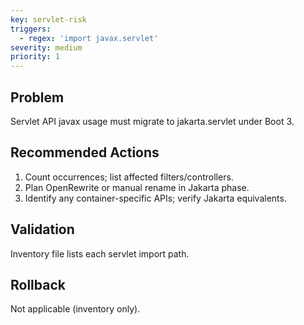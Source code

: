 ```yaml
---
key: servlet-risk
triggers:
  - regex: 'import javax.servlet'
severity: medium
priority: 1
---
```

## Problem
Servlet API javax usage must migrate to jakarta.servlet under Boot 3.
## Recommended Actions
1. Count occurrences; list affected filters/controllers.
2. Plan OpenRewrite or manual rename in Jakarta phase.
3. Identify any container-specific APIs; verify Jakarta equivalents.
## Validation
Inventory file lists each servlet import path.
## Rollback
Not applicable (inventory only).
